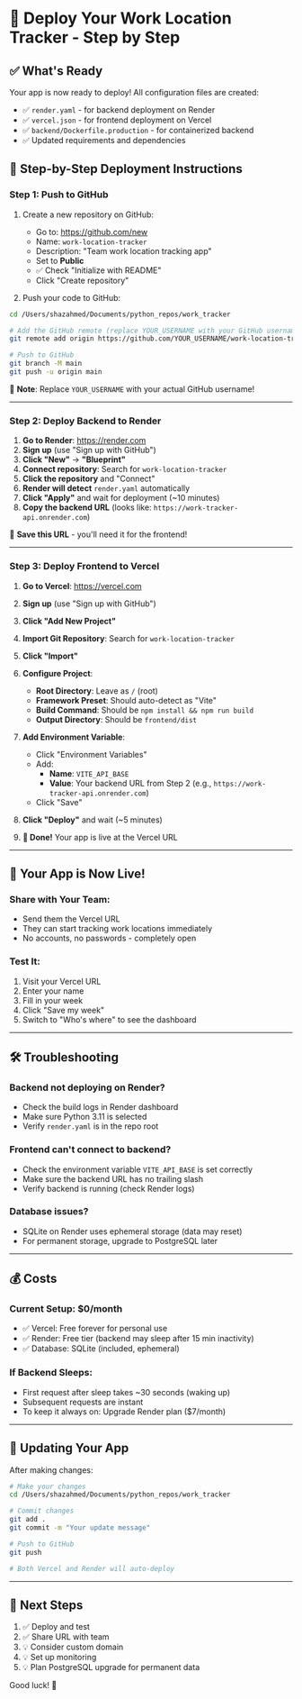 # 🚀 Deploy Your Work Location Tracker - Step by Step

## ✅ What's Ready

Your app is now ready to deploy! All configuration files are created:
- ✅ `render.yaml` - for backend deployment on Render
- ✅ `vercel.json` - for frontend deployment on Vercel
- ✅ `backend/Dockerfile.production` - for containerized backend
- ✅ Updated requirements and dependencies

## 📝 Step-by-Step Deployment Instructions

### **Step 1: Push to GitHub**

1. Create a new repository on GitHub:
   - Go to: https://github.com/new
   - Name: `work-location-tracker`
   - Description: "Team work location tracking app"
   - Set to **Public**
   - ✅ Check "Initialize with README"
   - Click "Create repository"

2. Push your code to GitHub:

```bash
cd /Users/shazahmed/Documents/python_repos/work_tracker

# Add the GitHub remote (replace YOUR_USERNAME with your GitHub username)
git remote add origin https://github.com/YOUR_USERNAME/work-location-tracker.git

# Push to GitHub
git branch -M main
git push -u origin main
```

📝 **Note**: Replace `YOUR_USERNAME` with your actual GitHub username!

---

### **Step 2: Deploy Backend to Render**

1. **Go to Render**: https://render.com
2. **Sign up** (use "Sign up with GitHub")
3. **Click "New"** → **"Blueprint"**
4. **Connect repository**: Search for `work-location-tracker`
5. **Click the repository** and "Connect"
6. **Render will detect** `render.yaml` automatically
7. **Click "Apply"** and wait for deployment (~10 minutes)
8. **Copy the backend URL** (looks like: `https://work-tracker-api.onrender.com`)

💾 **Save this URL** - you'll need it for the frontend!

---

### **Step 3: Deploy Frontend to Vercel**

1. **Go to Vercel**: https://vercel.com
2. **Sign up** (use "Sign up with GitHub")
3. **Click "Add New Project"**
4. **Import Git Repository**: Search for `work-location-tracker`
5. **Click "Import"**
6. **Configure Project**:
   - **Root Directory**: Leave as `/` (root)
   - **Framework Preset**: Should auto-detect as "Vite"
   - **Build Command**: Should be `npm install && npm run build`
   - **Output Directory**: Should be `frontend/dist`
   
7. **Add Environment Variable**:
   - Click "Environment Variables"
   - Add:
     - **Name**: `VITE_API_BASE`
     - **Value**: Your backend URL from Step 2 (e.g., `https://work-tracker-api.onrender.com`)
   - Click "Save"

8. **Click "Deploy"** and wait (~5 minutes)

9. **🎉 Done!** Your app is live at the Vercel URL

---

## 🎊 **Your App is Now Live!**

### **Share with Your Team:**
- Send them the Vercel URL
- They can start tracking work locations immediately
- No accounts, no passwords - completely open

### **Test It:**
1. Visit your Vercel URL
2. Enter your name
3. Fill in your week
4. Click "Save my week"
5. Switch to "Who's where" to see the dashboard

---

## 🛠️ **Troubleshooting**

### Backend not deploying on Render?
- Check the build logs in Render dashboard
- Make sure Python 3.11 is selected
- Verify `render.yaml` is in the repo root

### Frontend can't connect to backend?
- Check the environment variable `VITE_API_BASE` is set correctly
- Make sure the backend URL has no trailing slash
- Verify backend is running (check Render logs)

### Database issues?
- SQLite on Render uses ephemeral storage (data may reset)
- For permanent storage, upgrade to PostgreSQL later

---

## 💰 **Costs**

### **Current Setup: $0/month**
- ✅ Vercel: Free forever for personal use
- ✅ Render: Free tier (backend may sleep after 15 min inactivity)
- ✅ Database: SQLite (included, ephemeral)

### **If Backend Sleeps:**
- First request after sleep takes ~30 seconds (waking up)
- Subsequent requests are instant
- To keep it always on: Upgrade Render plan ($7/month)

---

## 🔄 **Updating Your App**

After making changes:

```bash
# Make your changes
cd /Users/shazahmed/Documents/python_repos/work_tracker

# Commit changes
git add .
git commit -m "Your update message"

# Push to GitHub
git push

# Both Vercel and Render will auto-deploy
```

---

## 📱 **Next Steps**

1. ✅ Deploy and test
2. ✅ Share URL with team
3. 💡 Consider custom domain
4. 💡 Set up monitoring
5. 💡 Plan PostgreSQL upgrade for permanent data

Good luck! 🚀
